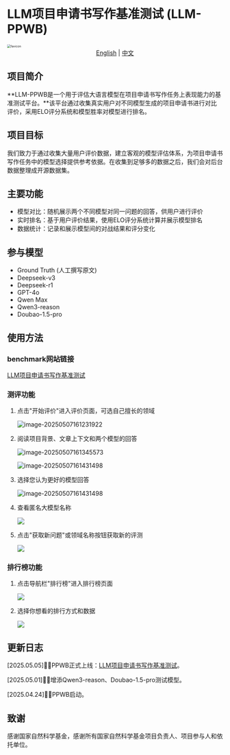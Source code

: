 # LLM项目申请书写作基准测试 (LLM-PPWB)

<img src="./favicon.png" alt="favicon" style="zoom:50%;" />
<div align="middle">
  <a href="README.md">English</a> | <a href="README_zh.md">中文</a>
</div>

## 项目简介

**LLM-PPWB是一个用于评估大语言模型在项目申请书写作任务上表现能力的基准测试平台。**该平台通过收集真实用户对不同模型生成的项目申请书进行对比评价，采用ELO评分系统和模型胜率对模型进行排名。

## 项目目标

我们致力于通过收集大量用户评价数据，建立客观的模型评估体系，为项目申请书写作任务中的模型选择提供参考依据。在收集到足够多的数据之后，我们会对后台数据整理成开源数据集。

## 主要功能

- 模型对比：随机展示两个不同模型对同一问题的回答，供用户进行评价
- 实时排名：基于用户评价结果，使用ELO评分系统计算并展示模型排名
- 数据统计：记录和展示模型间的对战结果和评分变化

## 参与模型

- Ground Truth (人工撰写原文)
- Deepseek-v3
- Deepseek-r1
- GPT-4o
- Qwen Max
- Qwen3-reason
- Doubao-1.5-pro

## 使用方法

### benchmark网站链接

[LLM项目申请书写作基准测试](https://www.ppwb.asia/)

### 测评功能

1. 点击"开始评价"进入评价页面，可选自己擅长的领域

   ![image-20250507161231922](./image/image-20250507161231922.png)

2. 阅读项目背景、文章上下文和两个模型的回答

   ![image-20250507161345573](./image/image-20250507161345573.png)

   ![image-20250507161431498](./image/image-20250507161431498.png)

3. 选择您认为更好的模型回答

   ![image-20250507161431498](./image/2025-05-07-161512.png)

4. 查看匿名大模型名称

   ![](./image/2025-05-07-161725.png)

5. 点击"获取新问题"或领域名称按钮获取新的评测

   ![](./image/2025-05-07-162001.png)

### 排行榜功能

1. 点击导航栏"排行榜"进入排行榜页面

   ![](./image/2025-05-07-162102.png)

2. 选择你想看的排行方式和数据

   ![](./image/2025-05-07-162217.png)

## 更新日志

[2025.05.05]🎯📢PPWB正式上线：[LLM项目申请书写作基准测试](https://www.ppwb.asia/)。

[2025.05.01]🎯📢增添Qwen3-reason、Doubao-1.5-pro测试模型。

[2025.04.24]🎯📢PPWB启动。


## 致谢

感谢国家自然科学基金，感谢所有国家自然科学基金项目负责人、项目参与人和依托单位。
